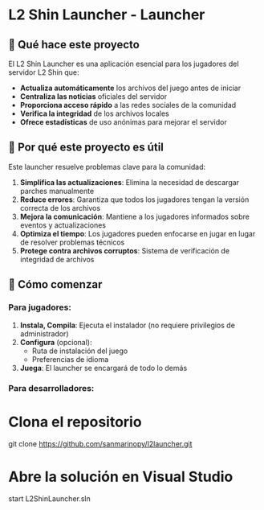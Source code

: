# L2 Shin Launcher - Launcher

## 🎯 Qué hace este proyecto

El L2 Shin Launcher es una aplicación esencial para los jugadores del servidor L2 Shin que:

- **Actualiza automáticamente** los archivos del juego antes de iniciar
- **Centraliza las noticias** oficiales del servidor
- **Proporciona acceso rápido** a las redes sociales de la comunidad
- **Verifica la integridad** de los archivos locales
- **Ofrece estadísticas** de uso anónimas para mejorar el servidor

## 🌟 Por qué este proyecto es útil

Este launcher resuelve problemas clave para la comunidad:

1. **Simplifica las actualizaciones**: Elimina la necesidad de descargar parches manualmente
2. **Reduce errores**: Garantiza que todos los jugadores tengan la versión correcta de los archivos
3. **Mejora la comunicación**: Mantiene a los jugadores informados sobre eventos y actualizaciones
4. **Optimiza el tiempo**: Los jugadores pueden enfocarse en jugar en lugar de resolver problemas técnicos
5. **Protege contra archivos corruptos**: Sistema de verificación de integridad de archivos

## 🚀 Cómo comenzar

### Para jugadores:
1. **Instala, Compila**: Ejecuta el instalador (no requiere privilegios de administrador)
2. **Configura** (opcional):
   - Ruta de instalación del juego
   - Preferencias de idioma
3. **Juega**: El launcher se encargará de todo lo demás

### Para desarrolladores:

# Clona el repositorio
git clone https://github.com/sanmarinopy/l2launcher.git

# Abre la solución en Visual Studio
start L2ShinLauncher.sln
